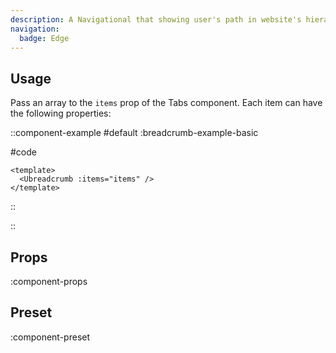 ```yaml
---
description: A Navigational that showing user's path in website's hierarchical structure.
navigation:
  badge: Edge
---
```


## Usage

Pass an array to the `items` prop of the Tabs component. Each item can have the following properties:

::component-example
#default
:breadcrumb-example-basic

#code
```vue
<template>
  <Ubreadcrumb :items="items" />
</template>
```
::

::

## Props

:component-props

## Preset

:component-preset
